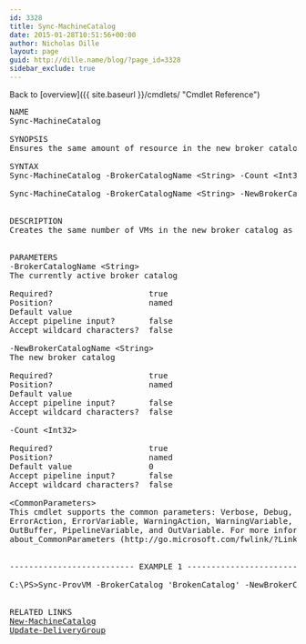 ```yaml
---
id: 3328
title: Sync-MachineCatalog
date: 2015-01-28T10:51:56+00:00
author: Nicholas Dille
layout: page
guid: http://dille.name/blog/?page_id=3328
sidebar_exclude: true
---
```

Back to [overview]({{ site.baseurl }}/cmdlets/ "Cmdlet Reference")

<pre class="">NAME
Sync-MachineCatalog

SYNOPSIS
Ensures the same amount of resource in the new broker catalog

SYNTAX
Sync-MachineCatalog -BrokerCatalogName &lt;String&gt; -Count &lt;Int32&gt; [&lt;CommonParameters&gt;]

Sync-MachineCatalog -BrokerCatalogName &lt;String&gt; -NewBrokerCatalogName &lt;String&gt; [&lt;CommonParameters&gt;]


DESCRIPTION
Creates the same number of VMs in the new broker catalog as there are VMS present in the old broker catalog


PARAMETERS
-BrokerCatalogName &lt;String&gt;
The currently active broker catalog

Required?                    true
Position?                    named
Default value
Accept pipeline input?       false
Accept wildcard characters?  false

-NewBrokerCatalogName &lt;String&gt;
The new broker catalog

Required?                    true
Position?                    named
Default value
Accept pipeline input?       false
Accept wildcard characters?  false

-Count &lt;Int32&gt;

Required?                    true
Position?                    named
Default value                0
Accept pipeline input?       false
Accept wildcard characters?  false

&lt;CommonParameters&gt;
This cmdlet supports the common parameters: Verbose, Debug,
ErrorAction, ErrorVariable, WarningAction, WarningVariable,
OutBuffer, PipelineVariable, and OutVariable. For more information, see
about_CommonParameters (http://go.microsoft.com/fwlink/?LinkID=113216).


-------------------------- EXAMPLE 1 --------------------------

C:\PS&gt;Sync-ProvVM -BrokerCatalog 'BrokenCatalog' -NewBrokerCatalog 'FixedBrokerCatalog'


RELATED LINKS
<a title="New-MachineCatalog" href="{{ site.baseurl }}/cmdlets/new-machinecatalog/">New-MachineCatalog</a>
<a title="Update-DeliveryGroup" href="{{ site.baseurl }}/cmdlets/update-deliverygroup/">Update-DeliveryGroup</a>
</pre>